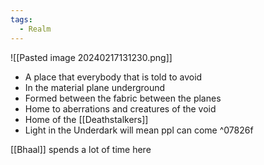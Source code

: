 ```yaml
---
tags:
  - Realm
---
```


![[Pasted image 20240217131230.png]]
- A place that everybody that is told to avoid
- In the material plane underground
- Formed between the fabric between the planes
- Home to aberrations and creatures of the void
- Home of the [[Deathstalkers]]
- Light in the Underdark will mean ppl can come ^07826f

[[Bhaal]] spends a lot of time here
